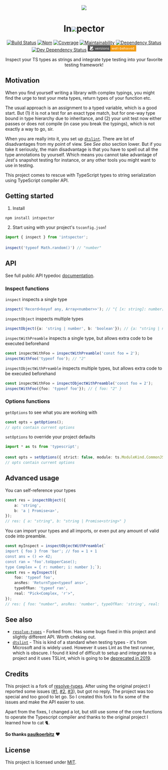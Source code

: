 <div align="center">

<img src="https://emojipedia-us.s3.dualstack.us-west-1.amazonaws.com/thumbs/120/google/146/sleuth-or-spy_1f575.png" />

<h1>In<img src="https://cdn-images-1.medium.com/max/1600/1*mn6bOs7s6Qbao15PMNRyOA.png" width=30 />pector</h1>


[![Build Status](https://img.shields.io/travis/com/grissius/intspector/master.svg?style=flat-square)](https://travis-ci.com/grissius/intspector)
[![Npm](https://img.shields.io/npm/v/intspector.svg?style=flat-square)](https://www.npmjs.com/package/intspector)
[![Coverage](https://img.shields.io/codeclimate/coverage/grissius/intspector.svg?style=flat-square)](https://codeclimate.com/github/grissius/intspector)
[![Maintainability](https://img.shields.io/codeclimate/maintainability/grissius/intspector.svg?style=flat-square)](https://codeclimate.com/github/grissius/intspector)
[![Dependency Status](https://img.shields.io/david/grissius/intspector.svg?style=flat-square)](https://david-dm.org/grissius/intspector)
[![Dev Dependency Status](https://img.shields.io/david/dev/grissius/intspector.svg?style=flat-square)](https://david-dm.org/grissius/intspector?type=dev)
[![vump](https://raw.githubusercontent.com/grissius/vump/master/asset/badge.png)](https://github.com/grissius/vump)


Inspect your TS types as strings and integrate type testing into your favorite testing framework!

</div>


## Motivation

When you find yourself writing a library with complex typings, you might find the urge to test your meta types, return types of your function etc.

The usual approach is an assignment to a typed variable, which is a good start. But (1) it is not a test for an exact type match, but for one-way type bound in type hierarchy due to inheritance, and (2) your unit test now either passes or does not compile (in case you break the typings), which is not exactly a way to go, sir.

When you are really into it, you set up [`dtslint`](https://github.com/Microsoft/dtslint). There are lot of disadvantages from my point of view. See _See also_ section lower. But if you take it seriously, the main disadvantage is that you have to spell out all the type annotations by yourself. Which means you cannot take advantage of Jest's snapshot testing for instance, or any other tools you might want to use in testing.

This project comes to rescue with TypeScript types to string serialization using TypeScript compiler API.

## Getting started
1. Install

```bash
npm install intspector
```

2. Start using with your project's `tsconfig.json`!

```typescript
import { inspect } from 'intspector';

inspect('typeof Math.random()') // "number"
```

## API

See full public API typedoc [documentation](https://grissius.github.io/intspector/).

### Inspect functions

`inspect` inspects a single type

```typescript
inspect('Record<keyof any, Array<number>>'); // "{ [x: string]: number[]; [x: number]: number[]; };"
```

`inspectObject` inspects multiple types

```typescript
inspectObject({a: 'string | number', b: 'boolean'}); // {a: "string | number", b: "boolean"}
```

`inspectWithPreamble` inspects a single type, but allows extra code to be executed beforehand


```typescript
const inspectWithFoo = inspectWithPreamble('const foo = 2');
inspectWithFoo('typeof foo'); // "2"
```

`inspectObjectWithPreamble` inspects multiple types, but allows extra code to be executed beforehand

```typescript
const inspectWithFoo = inspectObjectWithPreamble('const foo = 2');
inspectWithFoo({foo: 'typeof foo'}); // { foo: "2" }
```

### Options functions

`getOptions` to see what you are working with

```typescript
const opts = getOptions();
// opts contain current options
```

`setOptions` to override your project defaults

```typescript
import * as ts from 'typescript';

const opts = setOptions({ strict: false, module: ts.ModuleKind.CommonJS });
// opts contain current options
```

## Advanced usage
You can self-reference your types
```typescript
const res = inspectObject({
    a: 'string',
    b: 'a | Promise<a>',
});
// res: { a: "string", b: "string | Promise<string>" }
```

You can import your types and all imports, or even put any amount of valid code into preamble.
```typescript
const myInspect = inspectObjectWithPreamble(`
import { foo } from 'bar'; // foo = 1 + 1
const ans = () => 42;
const ran = 'foo'.toUpperCase();
type Complex = { r: number; i: number };`);
const res = myInspect({
    foo: 'typeof foo',
    ansRes: 'ReturnType<typeof ans>',
    typeOfRan: 'typeof ran',
    real: "Pick<Complex, 'r'>",
});
// res: { foo: "number", ansRes: 'number', typeOfRan: 'string', real: '{ r: number; }' }
```

## See also

- [`resolve-types`](https://github.com/paulkoerbitz/resolve-types) - Forked from. Has some bugs fixed in this project and slightly different API. Worth cheking out.
- [`dtslint`](https://github.com/Microsoft/dtslint) - This is kind of a standard when testing types - it's from Microsoft and is widely used. However it uses Lint as the test runner, which is obscure. I found it kind of difficult to setup and integrate to a project and it uses TSLint, which is going to be [deprecated in 2019](https://github.com/palantir/tslint/issues/4534).

## Credits

This project is a fork of [resolve-types](https://github.com/paulkoerbitz/resolve-types). After using the original project I reported some issues ([#1](https://github.com/paulkoerbitz/resolve-types/issues/1), [#2](https://github.com/paulkoerbitz/resolve-types/issues/2), [#3](https://github.com/paulkoerbitz/resolve-types/issues/3)), but got no reply. The project was too special and too good to let go. So I created this fork to fix some of the issues and make the API easier to use.

Apart from the fixes, I changed a lot, but still use some of the core functions to operate the Typescript compiler and thanks to the original project I learned how to cat :cat2:.

**So thanks [paulkoerbitz](https://github.com/paulkoerbitz)** :heart:


## License

This project is licensed under [MIT](./LICENSE).
